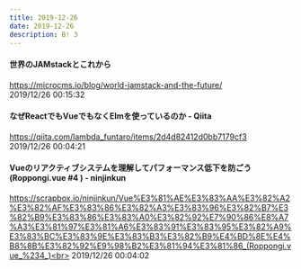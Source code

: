 ```yaml
---
title: 2019-12-26
date: 2019-12-26
description: B! 3
---
```


#### 世界のJAMstackとこれから
https://microcms.io/blog/world-jamstack-and-the-future/<br>
2019/12/26 00:15:32<br>


#### なぜReactでもVueでもなくElmを使っているのか - Qiita
https://qiita.com/lambda_funtaro/items/2d4d82412d0bb7179cf3<br>
2019/12/26 00:04:21<br>


#### Vueのリアクティブシステムを理解してパフォーマンス低下を防ごう (Roppongi.vue #4 ) - ninjinkun
https://scrapbox.io/ninjinkun/Vue%E3%81%AE%E3%83%AA%E3%82%A2%E3%82%AF%E3%83%86%E3%82%A3%E3%83%96%E3%82%B7%E3%82%B9%E3%83%86%E3%83%A0%E3%82%92%E7%90%86%E8%A7%A3%E3%81%97%E3%81%A6%E3%83%91%E3%83%95%E3%82%A9%E3%83%BC%E3%83%9E%E3%83%B3%E3%82%B9%E4%BD%8E%E4%B8%8B%E3%82%92%E9%98%B2%E3%81%94%E3%81%86_(Roppongi.vue_%234_)<br>
2019/12/26 00:04:02<br>


